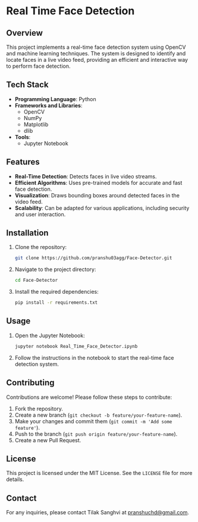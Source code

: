 # Real Time Face Detection

## Overview
This project implements a real-time face detection system using OpenCV and machine learning techniques. The system is designed to identify and locate faces in a live video feed, providing an efficient and interactive way to perform face detection.

## Tech Stack
- **Programming Language**: Python
- **Frameworks and Libraries**:
  - OpenCV
  - NumPy
  - Matplotlib
  - dlib
- **Tools**:
  - Jupyter Notebook

## Features
- **Real-Time Detection**: Detects faces in live video streams.
- **Efficient Algorithms**: Uses pre-trained models for accurate and fast face detection.
- **Visualization**: Draws bounding boxes around detected faces in the video feed.
- **Scalability**: Can be adapted for various applications, including security and user interaction.

## Installation
1. Clone the repository:
    ```bash
    git clone https://github.com/pranshu03agg/Face-Detector.git
    ```
2. Navigate to the project directory:
    ```bash
    cd Face-Detector
    ```
3. Install the required dependencies:
    ```bash
    pip install -r requirements.txt
    ```

## Usage
1. Open the Jupyter Notebook:
    ```bash
    jupyter notebook Real_Time_Face_Detector.ipynb
    ```
2. Follow the instructions in the notebook to start the real-time face detection system.

## Contributing
Contributions are welcome! Please follow these steps to contribute:
1. Fork the repository.
2. Create a new branch (`git checkout -b feature/your-feature-name`).
3. Make your changes and commit them (`git commit -m 'Add some feature'`).
4. Push to the branch (`git push origin feature/your-feature-name`).
5. Create a new Pull Request.

## License
This project is licensed under the MIT License. See the `LICENSE` file for more details.

## Contact
For any inquiries, please contact Tilak Sanghvi at [pranshuchd@gmail.com](mailto:pranshuchd@gmail.com).
